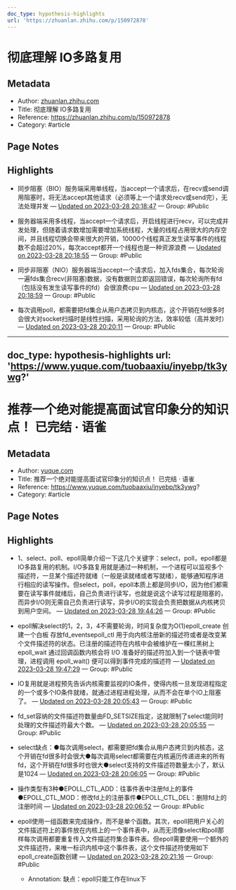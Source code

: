 ```yaml
---
doc_type: hypothesis-highlights
url: 'https://zhuanlan.zhihu.com/p/150972878'
---
```


# 彻底理解 IO多路复用

## Metadata
- Author: [zhuanlan.zhihu.com]()
- Title: 彻底理解 IO多路复用
- Reference: https://zhuanlan.zhihu.com/p/150972878
- Category: #article

## Page Notes
## Highlights
- 同步阻塞（BIO）服务端采用单线程，当accept一个请求后，在recv或send调用阻塞时，将无法accept其他请求（必须等上一个请求处recv或send完），无法处理并发 — [Updated on 2023-03-28 20:18:47](https://hyp.is/sMidLs1iEe2yko9N6bAsSQ/zhuanlan.zhihu.com/p/150972878) — Group: #Public

- 服务器端采用多线程，当accept一个请求后，开启线程进行recv，可以完成并发处理，但随着请求数增加需要增加系统线程，大量的线程占用很大的内存空间，并且线程切换会带来很大的开销，10000个线程真正发生读写事件的线程数不会超过20%，每次accept都开一个线程也是一种资源浪费 — [Updated on 2023-03-28 20:18:55](https://hyp.is/taa2AM1iEe28kH9xbG2K0w/zhuanlan.zhihu.com/p/150972878) — Group: #Public

- 同步非阻塞（NIO）服务器端当accept一个请求后，加入fds集合，每次轮询一遍fds集合recv(非阻塞)数据，没有数据则立即返回错误，每次轮询所有fd（包括没有发生读写事件的fd）会很浪费cpu — [Updated on 2023-03-28 20:18:59](https://hyp.is/uDW20s1iEe2oQ1sInFlcjw/zhuanlan.zhihu.com/p/150972878) — Group: #Public

- 每次调用poll，都需要把fd集合从用户态拷贝到内核态，这个开销在fd很多时会很大对socket扫描时是线性扫描，采用轮询的方法，效率较低（高并发时） — [Updated on 2023-03-28 20:20:11](https://hyp.is/4wrprs1iEe2JL6f7AIEuqg/zhuanlan.zhihu.com/p/150972878) — Group: #Public











---
doc_type: hypothesis-highlights
url: 'https://www.yuque.com/tuobaaxiu/inyebp/tk3ywg?'
---

# 推荐一个绝对能提高面试官印象分的知识点！ 已完结 · 语雀

## Metadata
- Author: [yuque.com]()
- Title: 推荐一个绝对能提高面试官印象分的知识点！ 已完结 · 语雀
- Reference: https://www.yuque.com/tuobaaxiu/inyebp/tk3ywg?
- Category: #article

## Page Notes
## Highlights
- 1、select、poll、epoll简单介绍一下这几个关键字：select，poll，epoll都是IO多路复用的机制。I/O多路复用就是通过一种机制，一个进程可以监视多个描述符，一旦某个描述符就绪（一般是读就绪或者写就绪），能够通知程序进行相应的读写操作。但select，poll，epoll本质上都是同步I/O，因为他们都需要在读写事件就绪后，自己负责进行读写，也就是说这个读写过程是阻塞的，而异步I/O则无需自己负责进行读写，异步I/O的实现会负责把数据从内核拷贝到用户空间。 — [Updated on 2023-03-28 19:44:26](https://hyp.is/5CH9bs1dEe2PCZd6JR_Nug/www.yuque.com/tuobaaxiu/inyebp/tk3ywg?) — Group: #Public

- epoll解决select的1，2，3，4不需要轮询，时间复杂度为O(1)epoll_create 创建一个白板 存放fd_eventsepoll_ctl 用于向内核注册新的描述符或者是改变某个文件描述符的状态。已注册的描述符在内核中会被维护在一棵红黑树上epoll_wait 通过回调函数内核会将 I/O 准备好的描述符加入到一个链表中管理，进程调用 epoll_wait() 便可以得到事件完成的描述符 — [Updated on 2023-03-28 19:47:29](https://hyp.is/UU9UkM1eEe298jc625Uo5g/www.yuque.com/tuobaaxiu/inyebp/tk3ywg?) — Group: #Public

- IO复用就是进程预先告诉内核需要监视的IO条件，使得内核一旦发现进程指定的一个或多个IO条件就绪，就通过进程进程处理，从而不会在单个IO上阻塞了。 — [Updated on 2023-03-28 20:05:43](https://hyp.is/3WOu_M1gEe2ZEgfTdZL3fA/www.yuque.com/tuobaaxiu/inyebp/tk3ywg?) — Group: #Public

- fd_set容纳的文件描述符数量由FD_SETSIZE指定，这就限制了select能同时处理的文件描述符最大个数。 — [Updated on 2023-03-28 20:05:55](https://hyp.is/5PirLM1gEe2WHdMQ6XJUZA/www.yuque.com/tuobaaxiu/inyebp/tk3ywg?) — Group: #Public

- select缺点：●每次调用select，都需要把fd集合从用户态拷贝到内核态，这个开销在fd很多时会很大●每次调用select都需要在内核遍历传递进来的所有fd，这个开销在fd很多时也很大●select支持的文件描述符数量太小了，默认是1024 — [Updated on 2023-03-28 20:06:05](https://hyp.is/6oKBTs1gEe2333NP8UHJMg/www.yuque.com/tuobaaxiu/inyebp/tk3ywg?) — Group: #Public

- 操作类型有3种●EPOLL_CTL_ADD：往事件表中注册fd上的事件●EPOLL_CTL_MOD：修改fd上的注册事件●EPOLL_CTL_DEL：删除fd上的注册时间 — [Updated on 2023-03-28 20:06:52](https://hyp.is/BprBXM1hEe2PFiuzVg3ehg/www.yuque.com/tuobaaxiu/inyebp/tk3ywg?) — Group: #Public

- epoll使用一组函数来完成操作，而不是单个函数。其次，epoll把用户关心的文件描述符上的事件放在内核上的一个事件表中，从而无须像select和poll那样每次调用都要重复传入文件描述符集合事件表。但epoll需要使用一个额外的文件描述符，来唯一标识内核中这个事件表，这个文件描述符使用如下epoll_create函数创建 — [Updated on 2023-03-28 20:21:16](https://hyp.is/_bYChs1gEe2ZCuMXY7LSWw/www.yuque.com/tuobaaxiu/inyebp/tk3ywg?) — Group: #Public
    - Annotation: 缺点：epoll只能工作在linux下








